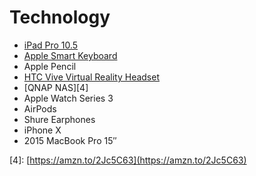 # Technology

* [iPad Pro 10.5](https://amzn.to/2pTTI8T)
* [Apple Smart Keyboard](https://amzn.to/2Gp8e2L)
* Apple Pencil
* [HTC Vive Virtual Reality Headset](https://amzn.to/2pTYByM)
* \[QNAP NAS\]\[4\]
* Apple Watch Series 3
* AirPods
* Shure Earphones
* iPhone X
* 2015 MacBook Pro 15″

\[4\]: [https://amzn.to/2Jc5C63](https://amzn.to/2Jc5C63)

